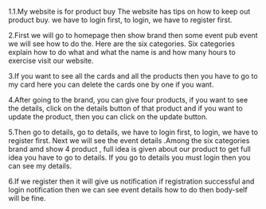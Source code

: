 <!-- Client side commit -->
<!-- 
1.create login page
2.set router and provider
3.add register page
4.set privateRoute
5.google and email Authentication
6.create add product and set input 
7.product set in database
8.create and set update and input
9.create new page and set in all cart
10. footer page set in home page
 -->




 <!-- server side commit -->

 <!-- 
 1.index file create
 2.add brand product 
 3.set update system
 4.set delete button 
 5.receive all cart and set add to cart 
  -->


  <!-- Bullet point -->
1.1.My website is for product buy  The website has tips on how to keep out product buy. we have to login first, to login, we have to register first.

2.First we will go to homepage then show brand then some event pub event we will see how to do the. Here are the six categories. Six categories explain how to do what and what the name is and how many hours to exercise visit our website.

3.If you want to see all the cards and all the products then you have to go to my card here you can delete the cards one by one if you want.

4.After going to the brand, you can give four products, if you want to see the details, click on the details button of that product and if you want to update the product, then you can click on the update button.

5.Then go to details, go to details, we have to login first, to login, we have to register first. Next we will see the event details .Among the six categories brand amd show 4 product , full idea is given about our product  to get full idea you have to go to details. If you go to details you must login then you can see my details.

6.If we register then it will give us notification if registration successful and login notification then we can see event details how to do then body-self will be fine.



